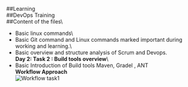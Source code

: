 ##Learning\
##DevOps Training\
##Content of the files\
- Basic linux commands\
- Basic Git command and Linux commands marked important during working and learning.\
- Basic overview and structure analysis of Scrum and Devops.\
**Day 2: Task 2 : Build tools overview**\
- Basic Introduction of Build tools Maven, Gradel , ANT \
**Workflow Approach**\
![Workflow task1](https://user-images.githubusercontent.com/77292026/104974786-44be8f00-59f9-11eb-9916-3bdf1b00460b.png)
